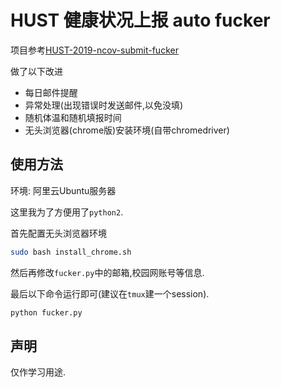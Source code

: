 # HUST 健康状况上报 auto fucker 

项目参考[HUST-2019-ncov-submit-fucker](https://git.recolic.net/recolic-hust/hust-2019-ncov-submit-fucker)

做了以下改进

- 每日邮件提醒
- 异常处理(出现错误时发送邮件,以免没填)
- 随机体温和随机填报时间
- 无头浏览器(chrome版)安装环境(自带chromedriver)

## 使用方法

环境: 阿里云Ubuntu服务器

这里我为了方便用了`python2`.

首先配置无头浏览器环境

```bash
sudo bash install_chrome.sh
```

然后再修改`fucker.py`中的邮箱,校园网账号等信息.

最后以下命令运行即可(建议在`tmux`建一个session).

```bash
python fucker.py
```

## 声明

仅作学习用途.